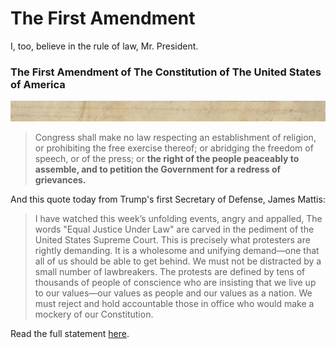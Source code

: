 # The First Amendment

I, too, believe in the rule of law, Mr. President. 
<!--more-->
### The First Amendment of The Constitution of The United States of America

[![The First Amendment](/images/Amendment_1.jpg)](https://en.wikipedia.org/wiki/First_Amendment_to_the_United_States_Constitution)

>Congress shall make no law respecting an establishment of religion, or prohibiting the free exercise thereof; or abridging the freedom of speech, or of the press; or **the right of the people peaceably to assemble, and to petition the Government for a redress of grievances.**

And this quote today from Trump's first Secretary of Defense, James Mattis:

>I have watched this week’s unfolding events, angry and appalled, The words "Equal Justice Under Law" are carved in the pediment of the United States Supreme Court. This is precisely what protesters are rightly demanding. It is a wholesome and unifying demand—one that all of us should be able to get behind. We must not be distracted by a small number of lawbreakers. The protests are defined by tens of thousands of people of conscience who are insisting that we live up to our values—our values as people and our values as a nation. We must reject and hold accountable those in office who would make a mockery of our Constitution.

Read the full statement [here](https://www.theatlantic.com/politics/archive/2020/06/james-mattis-denounces-trump-protests-militarization/612640/).

